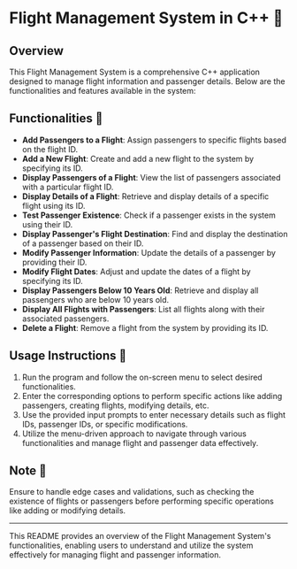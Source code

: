# Flight Management System in C++ 🛫

## Overview
This Flight Management System is a comprehensive C++ application designed to manage flight information and passenger details. Below are the functionalities and features available in the system:

## Functionalities 🎯
- **Add Passengers to a Flight**: Assign passengers to specific flights based on the flight ID.
- **Add a New Flight**: Create and add a new flight to the system by specifying its ID.
- **Display Passengers of a Flight**: View the list of passengers associated with a particular flight ID.
- **Display Details of a Flight**: Retrieve and display details of a specific flight using its ID.
- **Test Passenger Existence**: Check if a passenger exists in the system using their ID.
- **Display Passenger's Flight Destination**: Find and display the destination of a passenger based on their ID.
- **Modify Passenger Information**: Update the details of a passenger by providing their ID.
- **Modify Flight Dates**: Adjust and update the dates of a flight by specifying its ID.
- **Display Passengers Below 10 Years Old**: Retrieve and display all passengers who are below 10 years old.
- **Display All Flights with Passengers**: List all flights along with their associated passengers.
- **Delete a Flight**: Remove a flight from the system by providing its ID.

## Usage Instructions 📝
1. Run the program and follow the on-screen menu to select desired functionalities.
2. Enter the corresponding options to perform specific actions like adding passengers, creating flights, modifying details, etc. 
3. Use the provided input prompts to enter necessary details such as flight IDs, passenger IDs, or specific modifications.
4. Utilize the menu-driven approach to navigate through various functionalities and manage flight and passenger data effectively.

## Note 📌
Ensure to handle edge cases and validations, such as checking the existence of flights or passengers before performing specific operations like adding or modifying details.

---

This README provides an overview of the Flight Management System's functionalities, enabling users to understand and utilize the system effectively for managing flight and passenger information.
